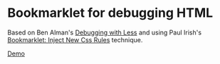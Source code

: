 # Bookmarklet for debugging HTML

Based on Ben Alman's [Debugging with Less](https://github.com/cowboy/benalman.com-idea/commit/d99edd33a5000875776393e28afa412496260850) and using Paul Irish's [Bookmarklet: Inject New Css Rules](http://paulirish.com/2008/bookmarklet-inject-new-css-rules/) technique. 
 
[Demo](http://thewebshop.github.com/bookmarklet-debughtml/)